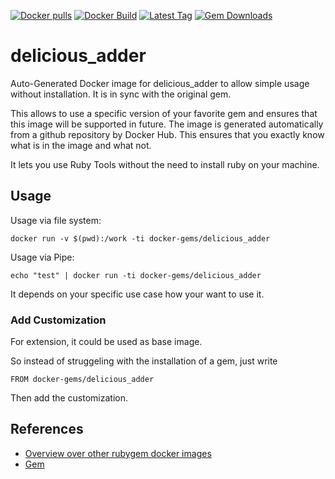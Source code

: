 [![Docker pulls](https://img.shields.io/docker/pulls/rubygem/delicious_adder.svg)](https://hub.docker.com/r/rubygem/delicious_adder/)
[![Docker Build](https://img.shields.io/docker/automated/rubygem/delicious_adder.svg)](https://hub.docker.com/r/rubygem/delicious_adder/)
[![Latest Tag](https://img.shields.io/github/tag/docker-rubygem/delicious_adder.svg)](https://hub.docker.com/r/rubygem/delicious_adder/)
[![Gem Downloads](https://img.shields.io/gem/dt/delicious_adder.svg)](https://rubygems.org/gems/delicious_adder/)
# delicious_adder

Auto-Generated Docker image for delicious_adder to allow simple usage without installation.
It is in sync with the original gem.

This allows to use a specific version of your favorite gem and ensures that this image will be supported in future.
The image is generated automatically from a github repository by Docker Hub.
This ensures that you exactly know what is in the image and what not.

It lets you use Ruby Tools without the need to install ruby on your machine.

## Usage

Usage via file system:

`docker run -v $(pwd):/work -ti docker-gems/delicious_adder`

Usage via Pipe:

`echo "test" | docker run -ti docker-gems/delicious_adder`

It depends on your specific use case how your want to use it.

### Add Customization

For extension, it could be used as base image.

So instead of struggeling with the installation of a gem, just write

`FROM docker-gems/delicious_adder`

Then add the customization.

## References

 - [Overview over other rubygem docker images](https://github.com/thinkbot/docker-rubygem)
 - [Gem](https://rubygems.org/gems/delicious_adder/)

